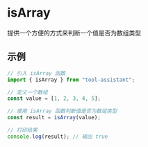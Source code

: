 # isArray

提供一个方便的方式来判断一个值是否为数组类型

## 示例

```javascript
// 引入 isArray 函数
import { isArray } from "tool-assistant";

// 定义一个数组
const value = [1, 2, 3, 4, 5];

// 使用 isArray 函数判断值是否为数组类型
const result = isArray(value);

// 打印结果
console.log(result); // 输出 true
```
